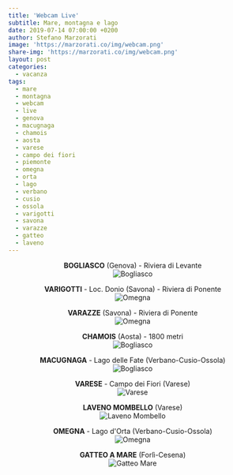 ```yaml
---
title: 'Webcam Live'
subtitle: Mare, montagna e lago
date: 2019-07-14 07:00:00 +0200
author: Stefano Marzorati
image: 'https://marzorati.co/img/webcam.png'
share-img: 'https://marzorati.co/img/webcam.png'
layout: post
categories:
  - vacanza
tags:
  - mare
  - montagna
  - webcam
  - live
  - genova
  - macugnaga
  - chamois
  - aosta
  - varese
  - campo dei fiori
  - piemonte
  - omegna
  - orta
  - lago
  - verbano
  - cusio
  - ossola
  - varigotti
  - savona
  - varazze
  - gatteo
  - laveno
---
```

<center><strong>BOGLIASCO</strong> (Genova) - Riviera di Levante</center>   
<center>
<img alt="Bogliasco" src="http://www.prolocobogliasco.it/webcam/current_hd.jpg">
</center>
<p></p>
<center><strong>VARIGOTTI</strong> - Loc. Donio (Savona) - Riviera di Ponente</center>   
<center>
<img alt="Omegna" src="http://varigottimeteo.altervista.org/webcam/FI9900P_00626E863C96/snap/webcam.php">
</center>
<p></p>
<center><strong>VARAZZE</strong> (Savona) - Riviera di Ponente</center>   
<center>
<img alt="Omegna" src="http://www.varazzewebcam.it/snapshot.jpg">
</center>
<p></p>
<center><strong>CHAMOIS</strong> (Aosta) - 1800 metri</center>   
<center>
<img alt="Bogliasco" src="http://www.comune.chamois.ao.it/wcam/webcam_images/chamois.jpg">
</center>
<p></p>
<center><strong>MACUGNAGA</strong> - Lago delle Fate (Verbano-Cusio-Ossola)</center>   
<center>
<img alt="Bogliasco" src="http://www.macugnaga-monterosa.it/images/webcams/lago-delle-fate.jpg/1024x768.jpg">
</center>
<p></p>
<center><strong>VARESE</strong> - Campo dei Fiori  (Varese)</center>   
<center>
<img alt="Varese" src="https://www.astrogeo.va.it/casciago/cdf1_hi.jpg">
</center>
<p></p>
<center><strong>LAVENO MOMBELLO</strong> (Varese)</center>   
<center>
<img alt="Laveno Mombello" src="https://www.cerrometeo.com/public/gftp0000.jpg">
</center>
<p></p>
<center><strong>OMEGNA</strong> - Lago d'Orta (Verbano-Cusio-Ossola)</center>   
<center>
<img alt="Omegna" src="http://webcam.neveazzurra.it/orta.jpg">
</center>
<p></p>
<center><strong>GATTEO A MARE</strong> (Forlì-Cesena)</center>   
<center>
<img alt="Gatteo Mare" src="http://31.3.189.179:8081/cgi-bin/faststream.jpg?stream=full&fps=2&rand=685120">
</center>
<p></p>
